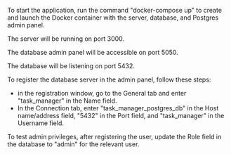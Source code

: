 To start the application, run the command "docker-compose up" to create and
launch the Docker container with the server, database, and Postgres admin panel.

The server will be running on port 3000.

The database admin panel will be accessible on port 5050.

The database will be listening on port 5432.

To register the database server in the admin panel, follow these steps:

- in the registration window, go to the General tab and enter "task_manager" in
  the Name field.
- In the Connection tab, enter "task_manager_postgres_db" in the Host
  name/address field, "5432" in the Port field, and "task_manager" in the
  Username field.

To test admin privileges, after registering the user, update the Role field in
the database to "admin" for the relevant user.
